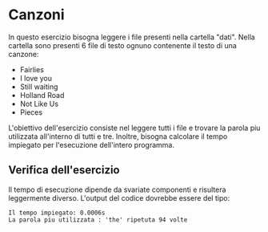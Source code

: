 # Canzoni

In questo esercizio bisogna leggere i file presenti nella cartella "dati". Nella cartella sono presenti 6 file di testo ognuno contenente il testo di una canzone: 
- Fairlies 
- I love you 
- Still waiting 
- Holland Road 
- Not Like Us 
- Pieces 

L'obiettivo dell'esercizio consiste nel leggere tutti i file e trovare la parola piu utilizzata all'interno di tutti e tre. Inoltre, bisogna calcolare il tempo impiegato per l'esecuzione dell'intero programma. 



## Verifica dell'esercizio
Il tempo di esecuzione dipende da svariate componenti e risultera leggermente diverso. 
L'output del codice dovrebbe essere del tipo: 
```
Il tempo impiegato: 0.0006s
La parola piu utilizzata : 'the' ripetuta 94 volte
```